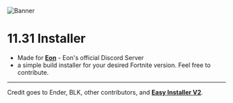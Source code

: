 
![Banner](https://media.discordapp.net/attachments/1210499194796777542/1223624948162101439/EonV2.jpg?ex=661a8889&is=66081389&hm=13926b7ab408f6406aaaba241a665e6430dba238e1c63b31d28033094b5bce8b&=&format=webp&width=1440&height=445)
# 11.31 Installer
- Made for **[Eon](https://discord.gg/eonfn)** - Eon's official Discord Server
- a simple build installer for your desired Fortnite version. Feel free to contribute.
---
Credit goes to Ender, BLK, other contributors, and **[Easy Installer V2](https://github.com/simplyblk/EasyInstallerV2)**.
